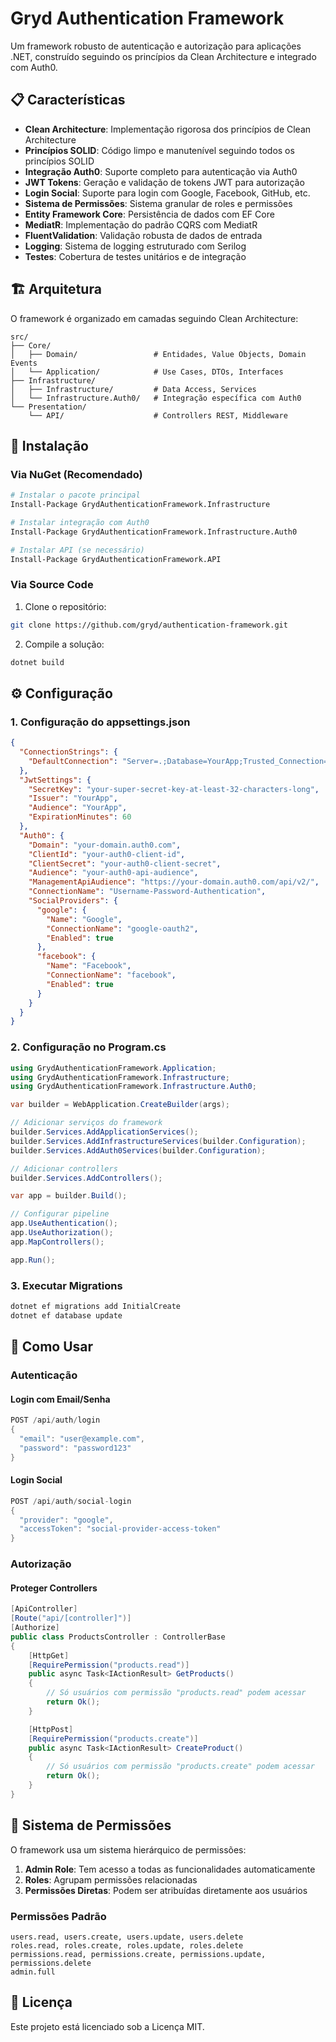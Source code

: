 # Gryd Authentication Framework

Um framework robusto de autenticação e autorização para aplicações .NET, construído seguindo os princípios da Clean Architecture e integrado com Auth0.

## 📋 Características

- **Clean Architecture**: Implementação rigorosa dos princípios de Clean Architecture
- **Princípios SOLID**: Código limpo e manutenível seguindo todos os princípios SOLID
- **Integração Auth0**: Suporte completo para autenticação via Auth0
- **JWT Tokens**: Geração e validação de tokens JWT para autorização
- **Login Social**: Suporte para login com Google, Facebook, GitHub, etc.
- **Sistema de Permissões**: Sistema granular de roles e permissões
- **Entity Framework Core**: Persistência de dados com EF Core
- **MediatR**: Implementação do padrão CQRS com MediatR
- **FluentValidation**: Validação robusta de dados de entrada
- **Logging**: Sistema de logging estruturado com Serilog
- **Testes**: Cobertura de testes unitários e de integração

## 🏗️ Arquitetura

O framework é organizado em camadas seguindo Clean Architecture:

```
src/
├── Core/
│   ├── Domain/                 # Entidades, Value Objects, Domain Events
│   └── Application/            # Use Cases, DTOs, Interfaces
├── Infrastructure/
│   ├── Infrastructure/         # Data Access, Services
│   └── Infrastructure.Auth0/   # Integração específica com Auth0
└── Presentation/
    └── API/                    # Controllers REST, Middleware
```

## 🚀 Instalação

### Via NuGet (Recomendado)

```bash
# Instalar o pacote principal
Install-Package GrydAuthenticationFramework.Infrastructure

# Instalar integração com Auth0
Install-Package GrydAuthenticationFramework.Infrastructure.Auth0

# Instalar API (se necessário)
Install-Package GrydAuthenticationFramework.API
```

### Via Source Code

1. Clone o repositório:
```bash
git clone https://github.com/gryd/authentication-framework.git
```

2. Compile a solução:
```bash
dotnet build
```

## ⚙️ Configuração

### 1. Configuração do appsettings.json

```json
{
  "ConnectionStrings": {
    "DefaultConnection": "Server=.;Database=YourApp;Trusted_Connection=true;MultipleActiveResultSets=true"
  },
  "JwtSettings": {
    "SecretKey": "your-super-secret-key-at-least-32-characters-long",
    "Issuer": "YourApp",
    "Audience": "YourApp",
    "ExpirationMinutes": 60
  },
  "Auth0": {
    "Domain": "your-domain.auth0.com",
    "ClientId": "your-auth0-client-id",
    "ClientSecret": "your-auth0-client-secret",
    "Audience": "your-auth0-api-audience",
    "ManagementApiAudience": "https://your-domain.auth0.com/api/v2/",
    "ConnectionName": "Username-Password-Authentication",
    "SocialProviders": {
      "google": {
        "Name": "Google",
        "ConnectionName": "google-oauth2",
        "Enabled": true
      },
      "facebook": {
        "Name": "Facebook",
        "ConnectionName": "facebook",
        "Enabled": true
      }
    }
  }
}
```

### 2. Configuração no Program.cs

```csharp
using GrydAuthenticationFramework.Application;
using GrydAuthenticationFramework.Infrastructure;
using GrydAuthenticationFramework.Infrastructure.Auth0;

var builder = WebApplication.CreateBuilder(args);

// Adicionar serviços do framework
builder.Services.AddApplicationServices();
builder.Services.AddInfrastructureServices(builder.Configuration);
builder.Services.AddAuth0Services(builder.Configuration);

// Adicionar controllers
builder.Services.AddControllers();

var app = builder.Build();

// Configurar pipeline
app.UseAuthentication();
app.UseAuthorization();
app.MapControllers();

app.Run();
```

### 3. Executar Migrations

```bash
dotnet ef migrations add InitialCreate
dotnet ef database update
```

## 📖 Como Usar

### Autenticação

#### Login com Email/Senha

```csharp
POST /api/auth/login
{
  "email": "user@example.com",
  "password": "password123"
}
```

#### Login Social

```csharp
POST /api/auth/social-login
{
  "provider": "google",
  "accessToken": "social-provider-access-token"
}
```

### Autorização

#### Proteger Controllers

```csharp
[ApiController]
[Route("api/[controller]")]
[Authorize]
public class ProductsController : ControllerBase
{
    [HttpGet]
    [RequirePermission("products.read")]
    public async Task<IActionResult> GetProducts()
    {
        // Só usuários com permissão "products.read" podem acessar
        return Ok();
    }

    [HttpPost]
    [RequirePermission("products.create")]
    public async Task<IActionResult> CreateProduct()
    {
        // Só usuários com permissão "products.create" podem acessar
        return Ok();
    }
}
```

## 🔐 Sistema de Permissões

O framework usa um sistema hierárquico de permissões:

1. **Admin Role**: Tem acesso a todas as funcionalidades automaticamente
2. **Roles**: Agrupam permissões relacionadas
3. **Permissões Diretas**: Podem ser atribuídas diretamente aos usuários

### Permissões Padrão

```
users.read, users.create, users.update, users.delete
roles.read, roles.create, roles.update, roles.delete
permissions.read, permissions.create, permissions.update, permissions.delete
admin.full
```

## 📄 Licença

Este projeto está licenciado sob a Licença MIT.
